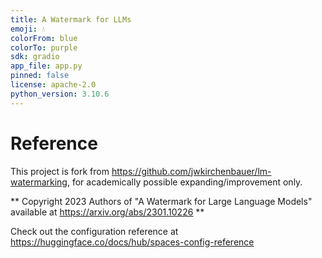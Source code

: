 ```yaml
---
title: A Watermark for LLMs
emoji: 💧
colorFrom: blue
colorTo: purple
sdk: gradio
app_file: app.py
pinned: false
license: apache-2.0
python_version: 3.10.6
---
```


# Reference 

This project is fork from https://github.com/jwkirchenbauer/lm-watermarking, for academically possible expanding/improvement only. 

** Copyright 2023 Authors of "A Watermark for Large Language Models" available at https://arxiv.org/abs/2301.10226 **

Check out the configuration reference at https://huggingface.co/docs/hub/spaces-config-reference
